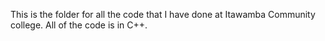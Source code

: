 This is the folder for all the code that I have done at Itawamba Community college. 
All of the code is in C++.
